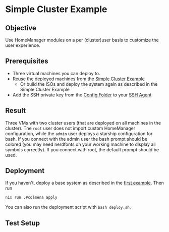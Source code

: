 # Simple Cluster Example

## Objective

Use HomeManager modules on a per (cluster)user basis to customize the user experience.

## Prerequisites

- Three virtual machines you can deploy to.
- Reuse the deployed machines from the [Simple Cluster Example](../01-simpleCluster/)
  - Or build the ISOs and deploy the system again as described in the Simple Cluster Example
- Add the SSH private key from the [Config Folder](../00-exampleConfigs/secrets/sshKey) to your [SSH Agent](https://docs.github.com/en/authentication/connecting-to-github-with-ssh/generating-a-new-ssh-key-and-adding-it-to-the-ssh-agent#adding-your-ssh-key-to-the-ssh-agent)

## Result

Three VMs with two cluster users (that are deployed on all machines in the cluster).
The ``root`` user does not import custom HomeManager configuration,
while the ``admin`` user deploys a starship configuration for bash.
If you connect with the admin user the bash prompt should be colored
(you may need nerdfonts on your working machine to display all symbols correctly).
If you connect with root, the default prompt should be used.

## Deployment

If you haven't, deploy a base system as described in the [first example](../01-simpleCluster/).
Then run

```bash
nix run .#colmena apply
```

You can also run the deployment script with ``bash deploy.sh``.

## Test Setup


